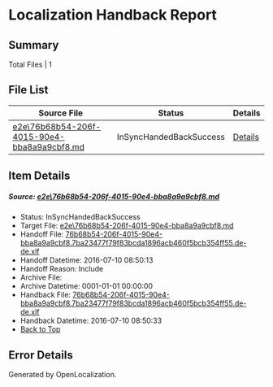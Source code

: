 # <a name='report-top'></a> Localization Handback Report

## Summary
 Total Files | 1

## File List
 Source File | Status | Details 
 ----------- | ------ | ------- 
 [e2e\76b68b54-206f-4015-90e4-bba8a9a9cbf8.md](https://github.com/OpenLocalizationTestOrg/oltest/blob/e3a58d2d19b4508434b575cc9fb2a9352f9f3e98/e2e/76b68b54-206f-4015-90e4-bba8a9a9cbf8.md) | InSyncHandedBackSuccess | [Details](#8198ec52fe9f2507b5228f5a22afebe10faba0fe3)

## Item Details
##### <a name='8198ec52fe9f2507b5228f5a22afebe10faba0fe3'></a> Source: [e2e\76b68b54-206f-4015-90e4-bba8a9a9cbf8.md](https://github.com/OpenLocalizationTestOrg/oltest/blob/e3a58d2d19b4508434b575cc9fb2a9352f9f3e98/e2e/76b68b54-206f-4015-90e4-bba8a9a9cbf8.md)
* Status: InSyncHandedBackSuccess
* Target File: [e2e\76b68b54-206f-4015-90e4-bba8a9a9cbf8.md](https://github.com/OpenLocalizationTestOrg/oltest-dede-fly/blob/82ede18a8823e35670b881606474756b7e9a77d5/e2e/76b68b54-206f-4015-90e4-bba8a9a9cbf8.md)
* Handoff File: [76b68b54-206f-4015-90e4-bba8a9a9cbf8.7ba23477f79f83bcda1896acb460f5bcb354ff55.de-de.xlf](https://github.com/OpenLocalizationTestOrg/olhandoff-e2e/blob/6fdad56c276c0b228575db450534234ebdca70bb/ol-handoff/OpenLocalizationTestOrg/oltest-dede-fly/ci/ht/76b68b54-206f-4015-90e4-bba8a9a9cbf8.7ba23477f79f83bcda1896acb460f5bcb354ff55.de-de.xlf)
* Handoff Datetime: 2016-07-10 08:50:13
* Handoff Reason: Include
* Archive File: 
* Archive Datetime: 0001-01-01 00:00:00
* Handback File: [76b68b54-206f-4015-90e4-bba8a9a9cbf8.7ba23477f79f83bcda1896acb460f5bcb354ff55.de-de.xlf](https://github.com/OpenLocalizationTestOrg/olhandback-e2e/blob/7ae7237ef590f600fc1454b5e12b690b612554bd/ol-handback/OpenLocalizationTestOrg/oltest-dede-fly/ci/ht/76b68b54-206f-4015-90e4-bba8a9a9cbf8.7ba23477f79f83bcda1896acb460f5bcb354ff55.de-de.xlf)
* Handback Datetime: 2016-07-10 08:50:33
* [Back to Top](#report-top)


## Error Details

Generated by OpenLocalization.
